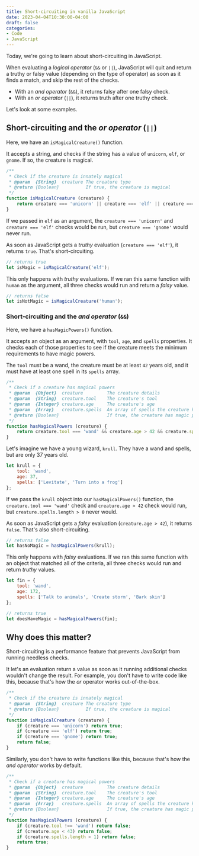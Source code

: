```yaml
---
title: Short-circuiting in vanilla JavaScript
date: 2023-04-04T10:30:00-04:00
draft: false
categories:
- Code
- JavaScript
---
```


Today, we're going to learn about short-circuiting in JavaScript.

When evaluating a _logical operator_ (`&&` or `||`), JavaScript will quit and return a truthy or falsy value (depending on the type of operator) as soon as it finds a match, and skip the rest of the checks.

- With an _and operator_ (`&&`), it returns falsy after one falsy check.
- With an _or operator_ (`||`), it returns truth after one truthy check.

Let's look at some examples.

## Short-circuiting and the _or operator_ (`||`)

Here, we have an `isMagicalCreature()` function. 

It accepts a string, and checks if the string has a value of `unicorn`, `elf`, or `gnome`. If so, the creature is magical.

```js
/**
 * Check if the creature is innately magical
 * @param  {String}  creature The creature type
 * @return {Boolean}          If true, the creature is magical
 */
function isMagicalCreature (creature) {
	return creature === 'unicorn' || creature === 'elf' || creature === 'gnome';
}
```

If we passed in `elf` as an argument, the `creature === 'unicorn'` and `creature === 'elf'` checks would be run, but `creature === 'gnome'` would never run.

As soon as JavaScript gets a _truthy_ evaluation (`creature === 'elf'`), it returns `true`. That's short-circuiting.

```js
// returns true
let isMagic = isMagicalCreature('elf');
```

This only happens with _truthy_ evaluations. If we ran this same function with `human` as the argument, all three checks would run and return a _falsy_ value.

```js
// returns false
let isNotMagic = isMagicalCreature('human');
```

### Short-circuiting and the _and operator_ (`&&`)

Here, we have a `hasMagicPowers()` function.

It accepts an object as an argument, with `tool`, `age`, and `spells` properties. It checks each of those properties to see if the creature meets the minimum requirements to have magic powers.

The `tool` must be a wand, the creature must be at least `42` years old, and it must have at least one spell in its `spells` array.

```js
/**
 * Check if a creature has magical powers
 * @param  {Object}  creature         The creature details
 * @param  {String}  creature.tool    The creature's tool
 * @param  {Integer} creature.age     The creature's age
 * @param  {Array}   creature.spells  An array of spells the creature knows, if any
 * @return {Boolean}                  If true, the creature has magic powers
 */
function hasMagicalPowers (creature) {
	return creature.tool === 'wand' && creature.age > 42 && creature.spells.length > 0;
}
```

Let's imagine we have a young wizard, `krull`. They have a wand and spells, but are only 37 years old.

```js
let krull = {
	tool: 'wand',
	age: 37,
	spells: ['Levitate', 'Turn into a frog']
};
```

If we pass the `krull` object into our `hasMagicalPowers()` function, the `creature.tool === 'wand'` check and `creature.age > 42` check would run, but `creature.spells.length > 0` never would.

As soon as JavaScript gets a _falsy_ evaluation (`creature.age > 42`), it returns `false`. That's also short-circuiting.

```js
// returns false
let hasNoMagic = hasMagicalPowers(krull);
```

This only happens with _falsy_ evaluations. If we ran this same function with an object that matched all of the criteria, all three checks would run and return _truthy_ values.

```js
let fin = {
	tool: 'wand',
	age: 172,
	spells: ['Talk to animals', 'Create storm', 'Bark skin']
};

// returns true
let doesHaveMagic = hasMagicalPowers(fin);
```

## Why does this matter?

Short-circuiting is a performance feature that prevents JavaScript from running needless checks. 

It let's an evaluation return a value as soon as it running additional checks wouldn't change the result. For example, you don't have to write code like this, because that's how the _or_ operator works out-of-the-box.

```js
/**
 * Check if the creature is innately magical
 * @param  {String}  creature The creature type
 * @return {Boolean}          If true, the creature is magical
 */
function isMagicalCreature (creature) {
	if (creature === 'unicorn') return true;
	if (creature === 'elf') return true;
	if (creature === 'gnome') return true;
	return false;
}
```

Similarly, you don't have to write functions like this, because that's how the _and operator_ works by default.

```js
/**
 * Check if a creature has magical powers
 * @param  {Object}  creature         The creature details
 * @param  {String}  creature.tool    The creature's tool
 * @param  {Integer} creature.age     The creature's age
 * @param  {Array}   creature.spells  An array of spells the creature knows, if any
 * @return {Boolean}                  If true, the creature has magic powers
 */
function hasMagicalPowers (creature) {
	if (creature.tool !== 'wand') return false;
	if (creature.age < 43) return false;
	if (creature.spells.length < 1) return false;
	return true;
}
```